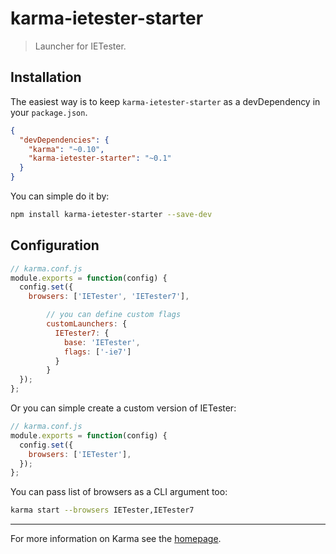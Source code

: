 # karma-ietester-starter

> Launcher for IETester.

## Installation

The easiest way is to keep `karma-ietester-starter` as a devDependency in your `package.json`.
```json
{
  "devDependencies": {
    "karma": "~0.10",
    "karma-ietester-starter": "~0.1"
  }
}
```

You can simple do it by:
```bash
npm install karma-ietester-starter --save-dev
```

## Configuration
```js
// karma.conf.js
module.exports = function(config) {
  config.set({
    browsers: ['IETester', 'IETester7'],

        // you can define custom flags
        customLaunchers: {
          IETester7: {
            base: 'IETester',
            flags: ['-ie7']
          }
        }
  });
};
```

Or you can simple create a custom version of IETester:
```js
// karma.conf.js
module.exports = function(config) {
  config.set({
    browsers: ['IETester'],
  });
};
```

You can pass list of browsers as a CLI argument too:
```bash
karma start --browsers IETester,IETester7
```

----

For more information on Karma see the [homepage].


[homepage]: http://karma-runner.github.com

